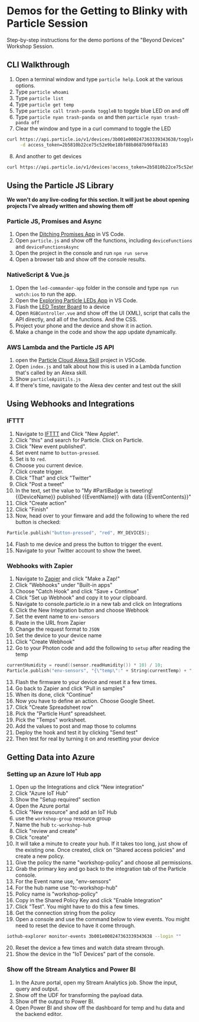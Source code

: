 # Demos for the Getting to Blinky with Particle Session

Step-by-step instructions for the demo portions of the "Beyond Devices" Workshop Session.

## CLI Walkthrough

1.  Open a terminal window and type `particle help`. Look at the various options.
2.  Type `particle whoami`
3.  Type `particle list`
4.  Type `particle get temp`
5.  Type `particle call trash-panda toggleB` to toggle blue LED on and off
6.  Type `particle nyan trash-panda on` and then `particle nyan trash-panda off`
7.  Clear the window and type in a curl command to toggle the LED

```bash
curl https://api.particle.io/v1/devices/3b001e000247363339343638/toggleB \
     -d access_token=2b5810b22ce75c52e9be18bf88b8687b90f8a183
```

8.  And another to get devices

```bash
curl https://api.particle.io/v1/devices?access_token=2b5810b22ce75c52e9be18bf88b8687b90f8a183
```

## Using the Particle JS Library

**We won't do any live-coding for this section. It will just be about opening projects I've already written and showing them off**

### Particle JS, Promises and Async

1.  Open the [Ditching Promises App](https://github.com/bsatrom/ditching-promises) in VS Code.
2.  Open `particle.js` and show off the functions, including `deviceFunctions` and `deviceFunctionsAsync`
3.  Open the project in the console and run `npm run serve`
4.  Open a browser tab and show off the console results.

### NativeScript & Vue.js

1.  Open the `led-commander-app` folder in the console and type `npm run watch:ios` to run the app.
2.  Open the [Exploring Particle LEDs App](https://github.com/bsatrom/exploring-particle-leds/led-commander-app) in VS Code.
3.  Flash the [LED Tester Board](https://github.com/bsatrom/exploring-particle-leds/tree/master/led-tester-board) to a device
4.  Open `RGBController.vue` and show off the UI (XML), script that calls the API directly, and all of the functions. And the CSS.
5.  Project your phone and the device and show it in action.
6.  Make a change in the code and show the app update dynamically.

### AWS Lambda and the Particle JS API

1.  open the [Particle Cloud Alexa Skill](https://github.com/bsatrom/particle-cloud-alexa-skill) project in VSCode.
2.  Open `index.js` and talk about how this is used in a Lambda function that's called by an Alexa skill.
3.  Show `particleApiUtils.js`
4.  If there's time, navigate to the Alexa dev center and test out the skill

## Using Webhooks and Integrations

### IFTTT

1.  Navigate to [IFTTT](https://ifttt.com/my_services) and Click "New Applet".
2.  Click "this" and search for Particle. Click on Particle.
3.  Click "New event published".
4.  Set event name to `button-pressed`.
5.  Set is to `red`.
6.  Choose you current device.
7.  Click create trigger.
8.  Click "That" and click "Twitter"
9.  Click "Post a tweet"
10. In the text, set the value to "My #PartiBadge is tweeting! {{DeviceName}} published {{EventName}} with data {{EventContents}}"
11. Click "Create action"
12. Click "Finish"
13. Now, head over to your fimware and add the following to where the red button is checked:

```cpp
Particle.publish("button-pressed", "red", MY_DEVICES);
```

14. Flash to me device and press the button to trigger the event.
15. Navigate to your Twitter account to show the tweet.

### Webhooks with Zapier

1.  Navigate to [Zapier](https://zapier.com/app/dashboard) and click "Make a Zap!"
2.  Click "Webhooks" under "Built-in apps"
3.  Choose "Catch Hook" and click "Save + Continue"
4.  Click "Set up Webhook" and copy it to your clipboard.
5.  Navigate to console.particle.io in a new tab and click on Integrations
6.  Click the New Integration button and choose Webhook
7.  Set the event name to `env-sensors`
8.  Paste in the URL from Zapier
9.  Change the request format to `JSON`
10. Set the device to your device name
11. Click "Create Webhook"
12. Go to your Photon code and add the following to `setup` after reading the temp

```cpp
currentHumidity = round((sensor.readHumidity()) * 10) / 10;
Particle.publish("env-sensors", "{\"temp\":" + String(currentTemp) + ",\"hu\":" + String(currentHumidity) + "}", PRIVATE);
```

13. Flash the firmware to your device and reset it a few times.
14. Go back to Zapier and click "Pull in samples"
15. When its done, click "Continue"
16. Now you have to define an action. Choose Google Sheet.
17. Click "Create Spreadsheet row"
18. Pick the "Particle Hunt" spreadsheet.
19. Pick the "Temps" worksheet.
20. Add the values to post and map those to columns
21. Deploy the hook and test it by clicking "Send test"
22. Then test for real by turning it on and resetting your device

## Getting Data into Azure

### Setting up an Azure IoT Hub app

1.  Open up the Integrations and click "New integration"
2.  Click "Azure IoT Hub"
3.  Show the "Setup required" section
4.  Open the Azure portal
5.  Click "New resource" and add an IoT Hub
6.  use the `workshop-group` resource group
7.  Name the hub `tc-workshop-hub`
8.  Click "review and create"
9.  Click "create"
10. It will take a minute to create your hub. If it takes too long, just show of the existing one. Once created, click on "Shared access policies" and create a new policy.
11. Give the policy the name "workshop-policy" and choose all permissions.
12. Grab the primary key and go back to the integration tab of the Particle console.
13. For the Event name use, "env-sensors"
14. For the hub name use "tc-workshop-hub"
15. Policy name is "workshop-policy"
16. Copy in the Shared Policy Key and click "Enable Integration"
17. Click "Test". You might have to do this a few times.
18. Get the connection string from the policy
19. Open a console and use the command below to view events. You might need to reset the device to have it come through.

```bash
iothub-explorer monitor-events 3b001e000247363339343638 --login ""
```

20. Reset the device a few times and watch data stream through.
21. Show the device in the "IoT Devices" part of the console.

### Show off the Stream Analytics and Power BI

1.  In the Azure portal, open my Stream Analytics job. Show the input, query and output.
2.  Show off the UDF for transforming the payload data.
3.  Show off the output to Power BI.
4.  Open Power BI and show off the dashboard for temp and hu data and the backend editor.
